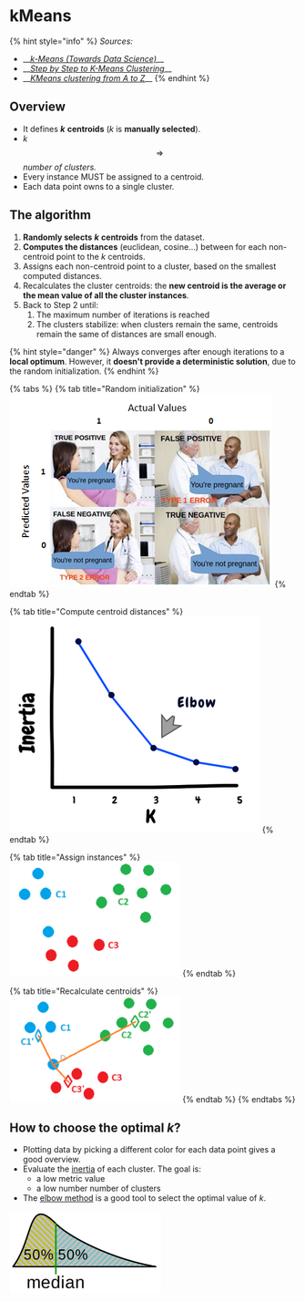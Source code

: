 # kMeans

{% hint style="info" %}
_Sources:_

* \_\_[_k-Means \(Towards Data Science\)_](https://link.medium.com/5M1Coj4HM0)\_\_
* \_\_[_Step by Step to K-Means Clustering_](https://healthcare.ai/step-step-k-means-clustering/)\_\_
* \_\_[_KMeans clustering from A to Z_](https://towardsdatascience.com/k-means-clustering-from-a-to-z-f6242a314e9a)\_\_
{% endhint %}

## Overview

* It defines _**k**_ **centroids** \(_k_ is **manually selected**\).
* _k_ $$\Rightarrow$$ _number of clusters._
* Every instance MUST be assigned to a centroid.
* Each data point owns to a single cluster.

## The algorithm

1. **Randomly selects** _**k**_ **centroids** from the dataset.
2. **Computes the distances** \(euclidean, cosine...\) between for each non-centroid point to the _k_ centroids.
3. Assigns each non-centroid point to a cluster, based on the smallest computed distances.
4. Recalculates the cluster centroids: the **new centroid is the average or the mean value of all the cluster instances**.
5. Back to Step 2 until:
   1.  The maximum number of iterations is reached
   2. The clusters stabilize: when clusters remain the same, centroids remain the same of distances are small enough.

{% hint style="danger" %}
Always converges after enough iterations to a **local optimum**. However, it **doesn't provide a deterministic solution**, due to the random initialization.
{% endhint %}

{% tabs %}
{% tab title="Random initialization" %}
![](../../../../.gitbook/assets/image%20%2863%29.png)
{% endtab %}

{% tab title="Compute centroid distances" %}
![](../../../../.gitbook/assets/image%20%2867%29.png)
{% endtab %}

{% tab title="Assign instances" %}
![](../../../../.gitbook/assets/image%20%2842%29.png)
{% endtab %}

{% tab title="Recalculate centroids" %}
![](../../../../.gitbook/assets/image%20%2846%29.png)
{% endtab %}
{% endtabs %}

## How to choose the optimal _k_?

* Plotting data by picking a different color for each data point gives a good overview.
* Evaluate the [inertia](clustering-metrics.md#inertia) of each cluster. The goal is:
  *  a low metric value
  * a low number number of clusters
* The [elbow method](https://en.wikipedia.org/wiki/Elbow_method_%28clustering%29) is a good tool to select the optimal value of _k_.

![](../../../../.gitbook/assets/image%20%2868%29.png)

